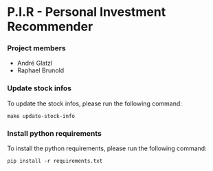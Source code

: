 # P.I.R - Personal Investment Recommender
### Project members
- André Glatzl
- Raphael Brunold

### Update stock infos
To update the stock infos, please run the following command:
```
make update-stock-info
```

### Install python requirements
To install the python requirements, please run the following command:
```
pip install -r requirements.txt
```

